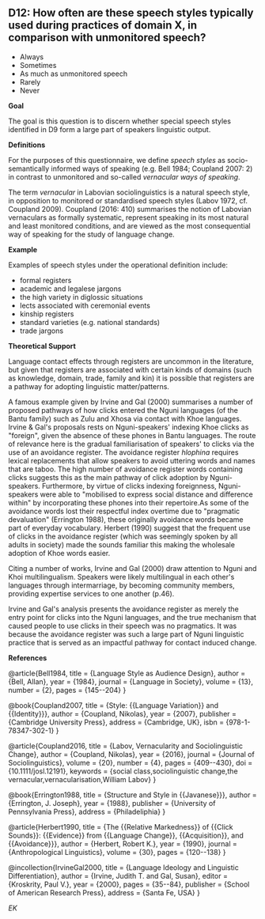 ## D12: How often are these speech styles typically used during practices of domain X, in comparison with unmonitored speech? 

- Always
- Sometimes
- As much as unmonitored speech
- Rarely
- Never

**Goal**

The goal is this question is to discern whether special speech styles identified in D9 form a large part of speakers linguistic output. 

**Definitions**

For the purposes of this questionnaire, we define _speech styles_ as socio-semantically informed ways of speaking (e.g. Bell 1984; Coupland 2007: 2) in contrast to unmonitored and so-called _vernacular ways of speaking_.

The term _vernacular_ in Labovian sociolinguistics is a natural speech style, in opposition to monitored or standardised speech styles (Labov 1972, cf. Coupland 2009). Coupland (2016: 410) summarises the notion of Labovian vernaculars as formally systematic, represent speaking in its most natural and least monitored conditions, and are viewed as the most consequential way of speaking for the study of language change.

**Example**

Examples of speech styles under the operational definition include:

- formal registers
- academic and legalese jargons
- the high variety in diglossic situations
- lects associated with ceremonial events
- kinship registers
- standard varieties (e.g. national standards)
- trade jargons

  
**Theoretical Support**

Language contact effects through registers are uncommon in the literature, but given that registers are associated with certain kinds of domains (such as knowledge, domain, trade, family and kin) it is possible that registers are a pathway for adopting linguistic matter/patterns.

A famous example given by Irvine and Gal (2000) summarises a number of proposed pathways of how clicks entered the Nguni languages (of the Bantu family) such as Zulu and Xhosa via contact with Khoe languages. Irvine & Gal's proposals rests on Nguni-speakers' indexing Khoe clicks as "foreign", given the absence of these phones in Bantu languages. The route of relevance here is the gradual familiarisation of speakers' to clicks via the use of an avoidance register. The avoidance register *hlophina* requires lexical replacements that allow speakers to avoid uttering words and names that are taboo. The high number of avoidance register words containing clicks suggests this as the main pathway of click adoption by Nguni-speakers. Furthermore, by virtue of clicks indexing foreignness, Nguni-speakers were able to "mobilised to express social distance and difference within" by incorporating these phones into their repertoire.As some of the avoidance words lost their respectful index overtime due to "pragmatic devaluation" (Errington 1988), these originally avoidance words became part of everyday vocabulary. Herbert (1990) suggest that the frequent use of clicks in the avoidance register (which was seemingly spoken by all adults in society) made the sounds familiar this making the wholesale adoption of Khoe words easier.

Citing a number of works, Irvine and Gal (2000) draw attention to Nguni and Khoi multilingualism. Speakers were likely multilingual in each other's languages through intermarriage, by becoming community members,  providing expertise services to one another (p.46).

Irvine and Gal's analysis presents the avoidance register as merely the entry point for clicks into the Nguni languages, and the true mechanism that caused people to use clicks in their speech was no pragmatics. It was because the avoidance register was such a large part of Nguni linguistic practice that is served as an impactful pathway for contact induced change.


**References**

@article{Bell1984,
  title = {Language Style as Audience Design},
  author = {Bell, Allan},
  year = {1984},
  journal = {Language in Society},
  volume = {13},
  number = {2},
  pages = {145--204}
}

@book{Coupland2007,
  title = {Style: {{Language Variation}} and {{Identity}}},
  author = {Coupland, Nikolas},
  year = {2007},
  publisher = {Cambridge University Press},
  address = {Cambridge, UK},
  isbn = {978-1-78347-302-1}
}

@article{Coupland2016,
  title = {Labov, Vernacularity and Sociolinguistic Change},
  author = {Coupland, Nikolas},
  year = {2016},
  journal = {Journal of Sociolinguistics},
  volume = {20},
  number = {4},
  pages = {409--430},
  doi = {10.1111/josl.12191},
  keywords = {social class,sociolinguistic change,the vernacular,vernacularisation,William Labov}
}

@book{Errington1988,
  title = {Structure and Style in {{Javanese}}},
  author = {Errington, J. Joseph},
  year = {1988},
  publisher = {University of Pennsylvania Press},
  address = {Philadeliphia}
}

@article{Herbert1990,
  title = {The {{Relative Markedness}} of {{Click Sounds}}: {{Evidence}} from {{Language Change}}, {{Acquisition}}, and {{Avoidance}}},
  author = {Herbert, Robert K.},
  year = {1990},
  journal = {Anthropological Linguistics},
  volume = {30},
  pages = {120--138}
}

@incollection{IrvineGal2000,
  title = {Language Ideology and Linguistic Differentiation},
  author = {Irvine, Judith T. and Gal, Susan},
  editor = {Kroskrity, Paul V.},
  year = {2000},
  pages = {35--84},
  publisher = {School of American Research Press},
  address = {Santa Fe, USA}
}

_EK_
